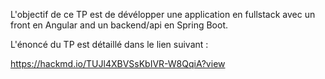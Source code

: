 L'objectif de ce TP est de dévélopper une application en fullstack avec un front en Angular and un backend/api en Spring Boot.

L'énoncé du TP est détaillé dans le lien suivant : 

https://hackmd.io/TUJl4XBVSsKbIVR-W8QqiA?view